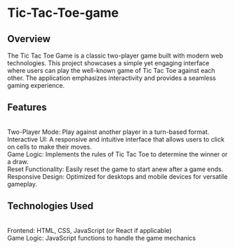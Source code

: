 # Tic-Tac-Toe-game<br>
## Overview
The Tic Tac Toe Game is a classic two-player game built with modern web technologies. This project showcases a simple yet engaging interface where users can play the well-known game of Tic Tac Toe against each other. The application emphasizes interactivity and provides a seamless gaming experience.<br>

## Features
<br>Two-Player Mode: Play against another player in a turn-based format.
<br>Interactive UI: A responsive and intuitive interface that allows users to click on cells to make their moves.
<br>Game Logic: Implements the rules of Tic Tac Toe to determine the winner or a draw.
<br>Reset Functionality: Easily reset the game to start anew after a game ends.
<br>Responsive Design: Optimized for desktops and mobile devices for versatile gameplay.
## Technologies Used
<br>Frontend: HTML, CSS, JavaScript (or React if applicable)
<br>Game Logic: JavaScript functions to handle the game mechanics
